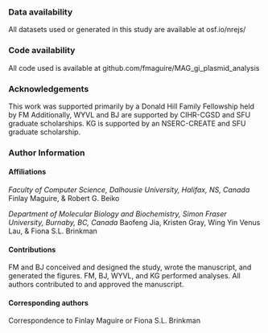 ### Data availability

All datasets used or generated in this study are available at osf.io/nrejs/

### Code availability

All code used is available at github.com/fmaguire/MAG_gi_plasmid_analysis

### Acknowledgements

This work was supported primarily by a Donald Hill Family Fellowship held by FM
Additionally, WYVL and BJ are supported by CIHR-CGSD and SFU graduate scholarships.
KG is supported by an NSERC-CREATE and SFU graduate scholarship.

### Author Information

#### Affiliations

_Faculty of Computer Science, Dalhousie University, Halifax, NS, Canada_
Finlay Maguire, & Robert G. Beiko

_Department of Molecular Biology and Biochemistry, Simon Fraser University, Burnaby, BC, Canada_
Baofeng Jia, Kristen Gray, Wing Yin Venus Lau, & Fiona S.L. Brinkman

#### Contributions

FM and BJ conceived and designed the study, wrote the manuscript, and generated the figures. 
FM, BJ, WYVL, and KG performed analyses.
All authors contributed to and approved the manuscript.

#### Corresponding authors

Correspondence to Finlay Maguire or Fiona S.L. Brinkman
